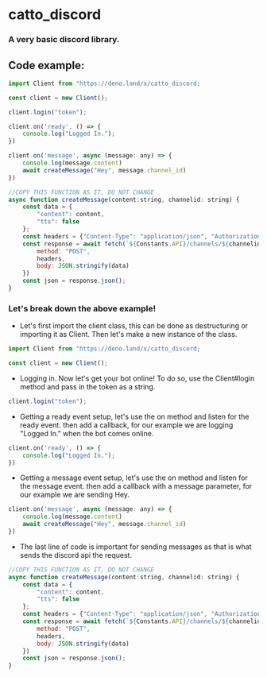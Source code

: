 # catto_discord
### A very basic discord library.

## Code example:
```js
import Client from "https://deno.land/x/catto_discord;

const client = new Client();

client.login("token");

client.on('ready', () => {
    console.log("Logged In.");
})

client.on('message', async (message: any) => {
    console.log(message.content)
    await createMessage("Hey", message.channel_id)
})

//COPY THIS FUNCTION AS IT, DO NOT CHANGE
async function createMessage(content:string, channelid: string) {
    const data = {
        "content": content,
        "tts": false
    };
    const headers = {"Content-Type": "application/json", "Authorization": "Bot " + client.token}
    const response = await fetch(`${Constants.API}/channels/${channelid}/messages`, {
        method: "POST",
        headers,
        body: JSON.stringify(data)
    })
    const json = response.json();
}
```

### Let's break down the above example!
- Let's first import the client class, this can be done as destructuring or importing it as Client. Then let's make a new instance of the class.
```js
import Client from "https://deno.land/x/catto_discord;

const client = new Client();
```

- Logging in. Now let's get your bot online! To do so, use the Client#login method and pass in the token as a string.
```js
client.login("token");
```

- Getting a ready event setup, let's use the on method and listen for the ready event. then add a callback, for our example we are logging "Logged In." when the bot comes online.
```js
client.on('ready', () => {
    console.log("Logged In.");
})
```

- Getting a message event setup, let's use the on method and listen for the message event. then add a callback with a message parameter, for our example we are sending Hey.
```js
client.on('message', async (message: any) => {
    console.log(message.content)
    await createMessage("Hey", message.channel_id)
})
```

- The last line of code is important for sending messages as that is what sends the discord api the request.
```js
//COPY THIS FUNCTION AS IT, DO NOT CHANGE
async function createMessage(content:string, channelid: string) {
    const data = {
        "content": content,
        "tts": false
    };
    const headers = {"Content-Type": "application/json", "Authorization": "Bot " + client.token}
    const response = await fetch(`${Constants.API}/channels/${channelid}/messages`, {
        method: "POST",
        headers,
        body: JSON.stringify(data)
    })
    const json = response.json();
}
```

